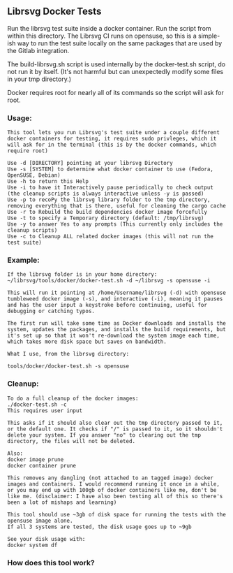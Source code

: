 ## Librsvg Docker Tests

Run the librsvg test suite inside a docker container. Run the script from within this directory. The Librsvg CI runs on opensuse, so this is a simple-ish way to run the test suite locally on the same packages that are used by the Gitlab integration. 

The build-librsvg.sh script is used internally by the docker-test.sh script, do not run it by itself. (It's not harmful but can unexpectedly modify some files in your tmp directory.)

Docker requires root for nearly all of its commands so the script will ask for root. 

### Usage:
```
This tool lets you run Librsvg's test suite under a couple different docker containers for testing, it requires sudo privleges, which it will ask for in the terminal (this is by the docker commands, which require root)

Use -d [DIRECTORY] pointing at your librsvg Directory
Use -s [SYSTEM] to determine what docker container to use (Fedora, OpenSUSE, Debian)
Use -h to return this Help
Use -i to have it Interactively pause periodically to check output (the cleanup scripts is always interactive unless -y is passed)
Use -p to recoPy the librsvg library folder to the tmp directory, removing everything that is there, useful for cleaning the cargo cache
Use -r to Rebuild the build dependencies docker image forcefully
Use -t to specify a Temporary directory (default: /tmp/librsvg)
Use -y to answer Yes to any prompts (This currently only includes the cleanup scripts)
Use -c to Cleanup ALL related docker images (this will not run the test suite)
```

### Example:
```
If the librsvg folder is in your home directory:
~/librsvg/tools/docker/docker-test.sh -d ~/librsvg -s opensuse -i 

This will run it pointing at /home/Username/librsvg (-d) with opensuse tumbleweed docker image (-s), and interactive (-i), meaning it pauses and has the user input a keystroke before continuing, useful for debugging or catching typos. 

The first run will take some time as Docker downloads and installs the system, updates the packages, and installs the build requirements, but it's set up so that it won't re-download the system image each time, which takes more disk space but saves on bandwidth.

What I use, from the librsvg directory:

tools/docker/docker-test.sh -s opensuse
```


### Cleanup:
```
To do a full cleanup of the docker images:
./docker-test.sh -c
This requires user input

This asks if it should also clear out the tmp directory passed to it, or the default one. It checks if "/" is passed to it, so it shouldn't delete your system. If you answer "no" to clearing out the tmp directory, the files will not be deleted. 

Also:
docker image prune
docker container prune

This removes any dangling (not attached to an tagged image) docker images and containers. I would recommend running it once in a while, or you may end up with 100gb of docker containers like me, don't be like me. (disclaimer: I have also been testing all of this so there's been a lot of mishaps and learning)

This tool should use ~3gb of disk space for running the tests with the opensuse image alone. 
If all 3 systems are tested, the disk usage goes up to ~9gb

See your disk usage with:
docker system df
```

### How does this tool work?


